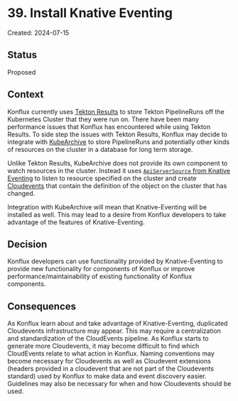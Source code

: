 # 39. Install Knative Eventing

Created: 2024-07-15

## Status

Proposed

## Context

Konflux currently uses [Tekton Results](https://tekton.dev/docs/results) to store Tekton PipelineRuns off the Kubernetes
Cluster that they were run on. There have been many performance issues that Konflux has encountered while using Tekton
Results. To side step the issues with Tekton Results, Konflux may decide to integrate with
[KubeArchive](https://github.com/kubearchive/kubearchive) to store PipelineRuns and potentially other kinds of resources
on the cluster in a database for long term storage.

Unlike Tekton Results, KubeArchive does not provide its own component to watch resources in the cluster. Instead it uses
[`ApiServerSource` from Knative Eventing](https://knative.dev/docs/eventing/sources/apiserversource) to listen to
resource specified on the cluster and create [Cloudevents](https://cloudevents.io) that contain the definition of the
object on the cluster that has changed.

Integration with KubeArchive will mean that Knative-Eventing will be installed as well. This may lead to a desire from
Konflux developers to take advantage of the features of Knative-Eventing.

## Decision

Konflux developers can use functionality provided by Knative-Eventing to provide new functionality for components of
Konflux or improve performance/maintainability of existing functionality of Konflux components.

## Consequences

As Konflux learn about and take advantage of Knative-Eventing, duplicated Cloudevents infrastructure may appear. This
may require a centralization and standardization of the CloudEvents pipeline. As Konflux starts to generate more
Cloudevents, it may become difficult to find which CloudEvents relate to what action in Konflux. Naming conventions may
become necessary for Cloudevents as well as Cloudevent extensions (headers provided in a cloudevent that are not part of
the Cloudevents standard) used by Konflux to make data and event discovery easier. Guidelines may also be necessary for
when and how Cloudevents should be used.
